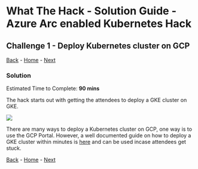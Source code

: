 # What The Hack - Solution Guide - Azure Arc enabled Kubernetes Hack

## Challenge 1 - Deploy Kubernetes cluster on GCP
[Back](challenge00.md) - [Home](../readme.md) - [Next](challenge02.md)

### Solution
Estimated Time to Complete: **90 mins**

The hack starts out with getting the attendees to deploy a GKE cluster on GKE.

 ![](../../img/image3.png)

There are many ways to deploy a Kubernetes cluster on GCP, one way is to use the GCP Portal. However, a well documented guide on how to deploy a GKE cluster within minutes is [here](https://github.com/microsoft/azure_arc/blob/master/azure_arc_k8s_jumpstart/docs/gke_terraform.md) and can be used incase attendees get stuck.

[Back](challenge00.md) - [Home](../readme.md) - [Next](challenge02.md)